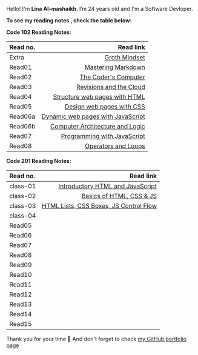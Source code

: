 Hello! I'm **Lina Al-mashaikh**.
I’m 24 years old and I'm a Software Devloper. 


**To see my reading notes , check the table below:**

**Code 102 Reading Notes:** 

|Read no. | Read link |
| :------------- | -------------: |
| Extra   | [Groth Mindset](Mindset.md) |
| Read01  | [Mastering Markdown](Read01.md)|
| Read02  | [The Coder's Computer](Read02.md)|
| Read03  | [Revisions and the Cloud](Read03.md)|
| Read04  | [Structure web pages with HTML](Read04.md)|
| Read05  | [Design web pages with CSS](Read05.md)|
| Read06a | [Dynamic web pages with JavaScript](Read06a.md)|
| Read06b | [Computer Architecture and Logic](Read06b.md)|
| Read07  | [Programming with JavaScript](Read07.md)|
| Read08  | [Operators and Loops](Read08.md)| 

**Code 201 Reading Notes:**

|Read no. | Read link |
| :------------- | -------------: |
| class-01 | [Introductory HTML and JavaScript](class-01.md) | 
| class-02 | [Basics of HTML, CSS & JS](class-02.md) | 
| class-03 | [HTML Lists, CSS Boxes, JS Control Flow ](class-03.md) | 
| class-04 | [](class-04.md) | 
| Read05 | []() | 
| Read06 | []() | 
| Read07 | []() | 
| Read08 | []() | 
| Read09 | []() | 
| Read10 | []() | 
| Read11 | []() | 
| Read12 | []() | 
| Read13 | []() | 
| Read14 | []() | 
| Read15 | []() | 


Thank you for your time :purple_heart: And don't forget to check [my GitHub portfolio page](https://github.com/Lina-yousef)


